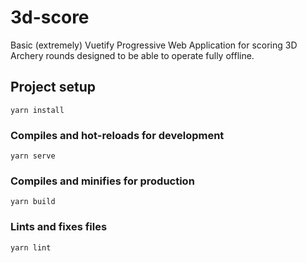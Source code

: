 # 3d-score

Basic (extremely) Vuetify Progressive Web Application for scoring 3D Archery rounds designed to be able to operate fully offline.

## Project setup
```
yarn install
```

### Compiles and hot-reloads for development
```
yarn serve
```

### Compiles and minifies for production
```
yarn build
```

### Lints and fixes files
```
yarn lint
```